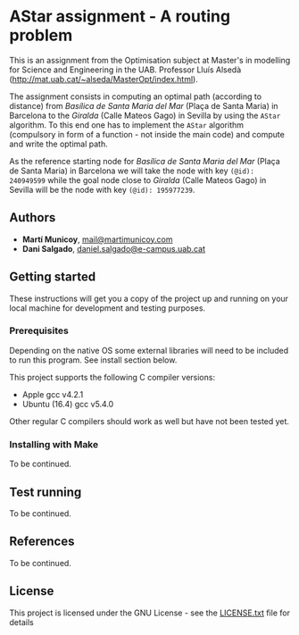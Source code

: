 # AStar assignment - A routing problem

This is an assignment from the Optimisation subject at Master's in modelling for Science and Engineering in the UAB. 
Professor Lluís Alsedà (http://mat.uab.cat/~alseda/MasterOpt/index.html).

The assignment consists in computing an optimal path (according to distance) from *Basílica de Santa
Maria del Mar* (Plaça de Santa Maria) in Barcelona to the *Giralda* (Calle Mateos Gago) in Sevilla by
using the `AStar` algorithm. To this end one has to implement the `AStar` algorithm (compulsory in form
of a function - not inside the main code) and compute and write the optimal path.

As the reference starting node for *Basílica de Santa Maria del Mar* (Plaça de Santa Maria) in
Barcelona we will take the node with key `(@id): 240949599` while the goal node close to *Giralda* (Calle
Mateos Gago) in Sevilla will be the node with key `(@id): 195977239`.

## Authors
* **Martí Municoy**, mail@martimunicoy.com
* **Dani Salgado**, daniel.salgado@e-campus.uab.cat

## Getting started
These instructions will get you a copy of the project up and running on your local machine for development and testing purposes.

### Prerequisites
Depending on the native OS some external libraries will need to be included to run this program. See install section below.

This project supports the following C compiler versions:
* Apple gcc v4.2.1
* Ubuntu (16.4) gcc v5.4.0

Other regular C compilers should work as well but have not been tested yet.

### Installing with Make

To be continued.

## Test running

To be continued.

## References

To be continued.

## License
This project is licensed under the GNU License - see the [LICENSE.txt](LICENSE.txt) file for details

